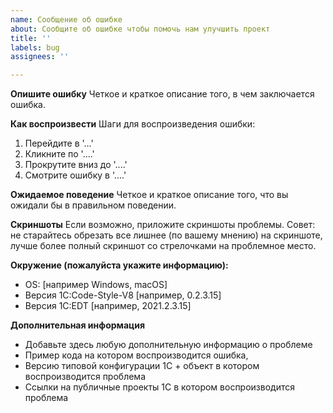 ```yaml
---
name: Сообщение об ошибке
about: Сообщите об ошибке чтобы помочь нам улучшить проект
title: ''
labels: bug
assignees: ''

---
```


**Опишите ошибку**
Четкое и краткое описание того, в чем заключается ошибка.

**Как воспроизвести**
Шаги для воспроизведения ошибки:
1. Перейдите в '...'
2. Кликните по '....'
3. Прокрутите вниз до '....'
4. Смотрите ошибку в '....'

**Ожидаемое поведение**
Четкое и краткое описание того, что вы ожидали бы в правильном поведении.

**Скриншоты**
Если возможно, приложите скриншоты проблемы.
Совет: не старайтесь обрезать все лишнее (по вашему мнению) на скриншоте, лучше более полный скриншот со стрелочками на проблемное место.

**Окружение (пожалуйста укажите информацию):**
 - OS: [например Windows, macOS]
 - Версия 1C:Code-Style-V8 [например, 0.2.3.15]
 - Версия 1C:EDT [например, 2021.2.3.15]


**Дополнительная информация**
 - Добавьте здесь любую дополнительную информацию о проблеме
 - Пример кода на котором воспроизводится ошибка, 
 - Версию типовой конфигурации 1С + объект в котором воспроизводится проблема
 - Ссылки на публичные проекты 1С в котором воспроизводится проблема
